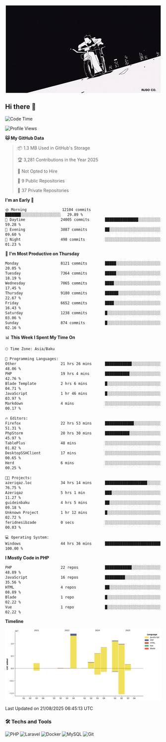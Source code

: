 <!--WALLPAPER-->
<p align='center'>
  <img src='assets/wallpapers/15.gif' alt='Banner'>
</p>
<!--/WALLPAPER-->

## Hi there 👋

<!--START_SECTION:waka-->
![Code Time](http://img.shields.io/badge/Code%20Time-161%20hrs%2047%20mins-blue)

![Profile Views](http://img.shields.io/badge/Profile%20Views-0-blue)

**🐱 My GitHub Data** 

> 📦 1.3 MB Used in GitHub's Storage 
 > 
> 🏆 3,281 Contributions in the Year 2025
 > 
> 🚫 Not Opted to Hire
 > 
> 📜 9 Public Repositories 
 > 
> 🔑 37 Private Repositories 
 > 
**I'm an Early 🐤** 

```text
🌞 Morning                12104 commits       ███████░░░░░░░░░░░░░░░░░░   29.89 % 
🌆 Daytime                24005 commits       ███████████████░░░░░░░░░░   59.28 % 
🌃 Evening                3887 commits        ██░░░░░░░░░░░░░░░░░░░░░░░   09.60 % 
🌙 Night                  498 commits         ░░░░░░░░░░░░░░░░░░░░░░░░░   01.23 % 
```
📅 **I'm Most Productive on Thursday** 

```text
Monday                   8121 commits        █████░░░░░░░░░░░░░░░░░░░░   20.05 % 
Tuesday                  7364 commits        █████░░░░░░░░░░░░░░░░░░░░   18.19 % 
Wednesday                7065 commits        ████░░░░░░░░░░░░░░░░░░░░░   17.45 % 
Thursday                 9180 commits        ██████░░░░░░░░░░░░░░░░░░░   22.67 % 
Friday                   6652 commits        ████░░░░░░░░░░░░░░░░░░░░░   16.43 % 
Saturday                 1238 commits        █░░░░░░░░░░░░░░░░░░░░░░░░   03.06 % 
Sunday                   874 commits         █░░░░░░░░░░░░░░░░░░░░░░░░   02.16 % 
```


📊 **This Week I Spent My Time On** 

```text
🕑︎ Time Zone: Asia/Baku

💬 Programming Languages: 
Other                    21 hrs 26 mins      ████████████░░░░░░░░░░░░░   48.06 % 
PHP                      19 hrs 4 mins       ███████████░░░░░░░░░░░░░░   42.76 % 
Blade Template           2 hrs 6 mins        █░░░░░░░░░░░░░░░░░░░░░░░░   04.71 % 
JavaScript               1 hr 46 mins        █░░░░░░░░░░░░░░░░░░░░░░░░   03.97 % 
Markdown                 4 mins              ░░░░░░░░░░░░░░░░░░░░░░░░░   00.17 % 

🔥 Editors: 
Firefox                  22 hrs 53 mins      █████████████░░░░░░░░░░░░   51.31 % 
PhpStorm                 20 hrs 30 mins      ███████████░░░░░░░░░░░░░░   45.97 % 
TablePlus                48 mins             ░░░░░░░░░░░░░░░░░░░░░░░░░   01.82 % 
DesktopSSHClient         17 mins             ░░░░░░░░░░░░░░░░░░░░░░░░░   00.65 % 
Herd                     6 mins              ░░░░░░░░░░░░░░░░░░░░░░░░░   00.25 % 

🐱‍💻 Projects: 
azeriqaz.loc             34 hrs 14 mins      ███████████████████░░░░░░   76.75 % 
Azeriqaz                 5 hrs 1 min         ███░░░░░░░░░░░░░░░░░░░░░░   11.27 % 
guideinbaku              4 hrs 5 mins        ██░░░░░░░░░░░░░░░░░░░░░░░   09.18 % 
Unknown Project          1 hr 12 mins        █░░░░░░░░░░░░░░░░░░░░░░░░   02.72 % 
feridnesibzade           0 secs              ░░░░░░░░░░░░░░░░░░░░░░░░░   00.03 % 

💻 Operating System: 
Windows                  44 hrs 36 mins      █████████████████████████   100.00 % 
```

**I Mostly Code in PHP** 

```text
PHP                      22 repos            ████████████░░░░░░░░░░░░░   48.89 % 
JavaScript               16 repos            █████████░░░░░░░░░░░░░░░░   35.56 % 
HTML                     4 repos             ██░░░░░░░░░░░░░░░░░░░░░░░   08.89 % 
Blade                    1 repo              █░░░░░░░░░░░░░░░░░░░░░░░░   02.22 % 
Vue                      1 repo              █░░░░░░░░░░░░░░░░░░░░░░░░   02.22 % 
```



**Timeline**

![Lines of Code chart](https://raw.githubusercontent.com/feridnesibzade/feridnesibzade/main/assets/bar_graph.png)


 Last Updated on 21/08/2025 06:45:13 UTC
<!--END_SECTION:waka-->

### 🛠️ Techs and Tools

![PHP](https://img.shields.io/badge/PHP-777BB4?style=for-the-badge&logo=php&logoColor=white)
![Laravel](https://img.shields.io/badge/Laravel-F55247?style=for-the-badge&logo=laravel&logoColor=white)
![Docker](https://img.shields.io/badge/Docker-2496ED?style=for-the-badge&logo=docker&logoColor=white)
![MySQL](https://img.shields.io/badge/MySQL-4479A1?style=for-the-badge&logo=mysql&logoColor=white)
![Git](https://img.shields.io/badge/Git-F05032?style=for-the-badge&logo=git&logoColor=white)

